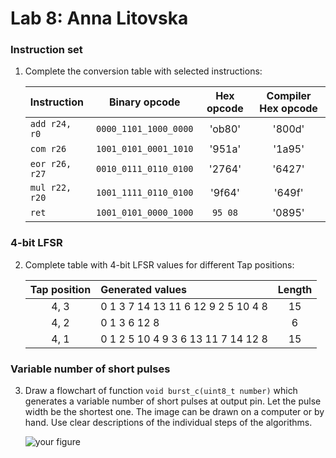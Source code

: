 # Lab 8: Anna Litovska

### Instruction set

1. Complete the conversion table with selected instructions:

   | **Instruction** | **Binary opcode** | **Hex opcode** | **Compiler Hex opcode** |
   | :-- | :-: | :-: | :-: |
   | `add r24, r0` | `0000_1101_1000_0000` | 'ob80' | '800d' |
   | `com r26` | `1001_0101_0001_1010` | '951a' | '1a95' |
   | `eor r26, r27` | `0010_0111_0110_0100` | '2764' | '6427' |
   | `mul r22, r20` | `1001_1111_0110_0100`  | '9f64' |  '649f' |
   | `ret` | `1001_0101_0000_1000` | `95 08` | '0895' |

### 4-bit LFSR

2. Complete table with 4-bit LFSR values for different Tap positions:

   | **Tap position** | **Generated values** | **Length** |
   | :-: | :-- | :-: |
   | 4, 3 | 0 1 3 7 14 13 11 6 12 9 2 5 10 4 8 | 15 |
   | 4, 2 | 0 1 3 6 12 8 | 6 |
   | 4, 1 | 0 1 2 5 10 4 9 3 6 13 11 7 14 12 8 | 15 |

### Variable number of short pulses

3. Draw a flowchart of function `void burst_c(uint8_t number)` which generates a variable number of short pulses at output pin. Let the pulse width be the shortest one. The image can be drawn on a computer or by hand. Use clear descriptions of the individual steps of the algorithms.

   ![your figure]()

